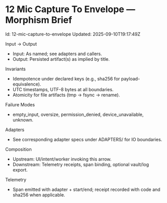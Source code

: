 # 12 Mic Capture To Envelope — Morphism Brief

Id: 12-mic-capture-to-envelope
Updated: 2025-09-10T19:17:49Z

Input → Output
- Input: As named; see adapters and callers.
- Output: Persisted artifact(s) as implied by title.

Invariants
- Idempotence under declared keys (e.g., sha256 for payload-equivalence).
- UTC timestamps, UTF-8 bytes at all boundaries.
- Atomicity for file artifacts (tmp → fsync → rename).

Failure Modes
- empty_input, oversize, permission_denied, device_unavailable, unknown.

Adapters
- See corresponding adapter specs under ADAPTERS/ for IO boundaries.

Composition
- Upstream: UI/intent/worker invoking this arrow.
- Downstream: Telemetry receipts, span binding, optional vault/log export.

Telemetry
- Span emitted with adapter + start/end; receipt recorded with code and sha256 when applicable.
